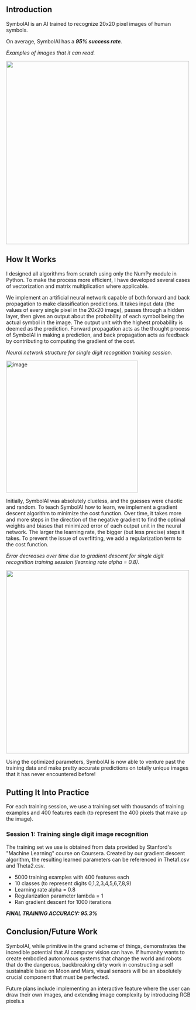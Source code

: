 ## Introduction

SymbolAI is an AI trained to recognize 20x20 pixel images of human symbols.

On average, SymbolAI has a ***95% success rate***.

*Examples of images that it can read.*

<img src="https://user-images.githubusercontent.com/106856325/173201099-184cb968-8f51-42c0-a250-df8d26653efd.png" width="500">

## How It Works

I designed all algorithms from scratch using only the NumPy module in Python. To make the process more efficient, I have developed several cases of vectorization and matrix multiplication where applicable.

We implement an artificial neural network capable of both forward and back propagation to make classification predictions. It takes input data (the values of every single pixel in the 20x20 image), passes through a hidden layer, then gives an output about the probability of each symbol being the actual symbol in the image. The output unit with the highest probability is deemed as the prediction. Forward propagation acts as the thought process of SymbolAI in making a prediction, and back propagation acts as feedback by contributing to computing the gradient of the cost.

*Neural network structure for single digit recognition training session.*

<img width="360" alt="image" src="https://user-images.githubusercontent.com/106856325/173197002-c5241e06-d84e-4c4c-8853-ced0647d48da.png">

Initially, SymbolAI was absolutely clueless, and the guesses were chaotic and random. To teach SymbolAI how to learn, we implement a gradient descent algorithm to minimize the cost function. Over time, it takes more and more steps in the direction of the negative gradient to find the optimal weights and biases that minimized error of each output unit in the neural network. The larger the learning rate, the bigger (but less precise) steps it takes. To prevent the issue of overfitting, we add a regularization term to the cost function.

*Error decreases over time due to gradient descent for single digit recognition training session (learning rate alpha = 0.8).*

<img src="https://user-images.githubusercontent.com/106856325/173171486-c9810d2d-65ea-4da1-83fa-682cc5561540.png" width="500">

Using the optimized parameters, SymbolAI is now able to venture past the training data and make pretty accurate predictions on totally unique images that it has never encountered before!

## Putting It Into Practice

For each training session, we use a training set with thousands of training examples and 400 features each (to represent the 400 pixels that make up the image).

### Session 1: Training single digit image recognition

The training set we use is obtained from data provided by Stanford's "Machine Learning" course on Coursera. Created by our gradient descent algorithm, the resulting learned parameters can be referenced in Theta1.csv and Theta2.csv.

- 5000 training examples with 400 features each
- 10 classes (to represent digits 0,1,2,3,4,5,6,7,8,9)
- Learning rate alpha = 0.8
- Regularization parameter lambda = 1
- Ran gradient descent for 1000 iterations

***FINAL TRAINING ACCURACY: 95.3%***

## Conclusion/Future Work

SymbolAI, while primitive in the grand scheme of things, demonstrates the incredible potential that AI computer vision can have. If humanity wants to create embodied autonomous systems that change the world and robots that do the dangerous, backbreaking dirty work in constructing a self sustainable base on Moon and Mars, visual sensors will be an absolutely crucial component that must be perfected.

Future plans include implementing an interactive feature where the user can draw their own images, and extending image complexity by introducing RGB pixels.s
